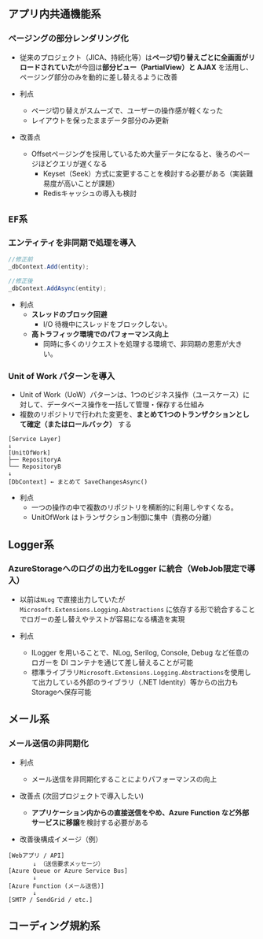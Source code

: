 ## アプリ内共通機能系
### ページングの部分レンダリング化
- 従来のプロジェクト（JICA、持続化等）は**ページ切り替えごとに全画面がリロードされていた**が今回は**部分ビュー（PartialView）と AJAX** を活用し、ページング部分のみを動的に差し替えるように改善

- 利点
  - ページ切り替えがスムーズで、ユーザーの操作感が軽くなった
  - レイアウトを保ったままデータ部分のみ更新

- 改善点
  - Offsetページングを採用しているため大量データになると、後ろのページほどクエリが遅くなる
    - Keyset（Seek）方式に変更することを検討する必要がある（実装難易度が高いことが課題）
    - Redisキャッシュの導入も検討

## `EF系`
### エンティティを非同期で処理を導入
```csharp
//修正前
_dbContext.Add(entity);

//修正後
_dbContext.AddAsync(entity);
```

- 利点
  - **スレッドのブロック回避**
    - I/O 待機中にスレッドをブロックしない。
  - **高トラフィック環境でのパフォーマンス向上**
    - 同時に多くのリクエストを処理する環境で、非同期の恩恵が大きい。

### Unit of Work パターンを導入
- Unit of Work（UoW）パターンは、1つのビジネス操作（ユースケース）に対して、データベース操作を一括して管理・保存する仕組み
- 複数のリポジトリで行われた変更を、**まとめて1つのトランザクションとして確定（またはロールバック）** する

```planintext
[Service Layer]
↓
[UnitOfWork]
├── RepositoryA
└── RepositoryB
↓
[DbContext] ← まとめて SaveChangesAsync()
```
- 利点
  - 一つの操作の中で複数のリポジトリを横断的に利用しやすくなる。
  - UnitOfWork はトランザクション制御に集中（責務の分離）

## Logger系
### AzureStorageへのログの出力をILogger に統合（WebJob限定で導入）
- 以前は`NLog` で直接出力していたが `Microsoft.Extensions.Logging.Abstractions` に依存する形で統合することでロガーの差し替えやテストが容易になる構造を実現

- 利点
  - ILogger<T> を用いることで、NLog, Serilog, Console, Debug など任意のロガーを DI コンテナを通じて差し替えることが可能
  - 標準ライブラリ`Microsoft.Extensions.Logging.Abstractions`を使用して出力している外部のライブラリ（.NET Identity）等からの出力もStorageへ保存可能

## メール系
### メール送信の非同期化
- 利点
  - メール送信を非同期化することによりパフォーマンスの向上

- 改善点 (次回プロジェクトで導入したい)
  - **アプリケーション内からの直接送信をやめ、Azure Function など外部サービスに移譲**を検討する必要がある

- 改善後構成イメージ（例）
```plaintext
[Webアプリ / API]
       ↓ （送信要求メッセージ）
[Azure Queue or Azure Service Bus]
       ↓
[Azure Function (メール送信)]
       ↓
[SMTP / SendGrid / etc.]
```

## コーディング規約系